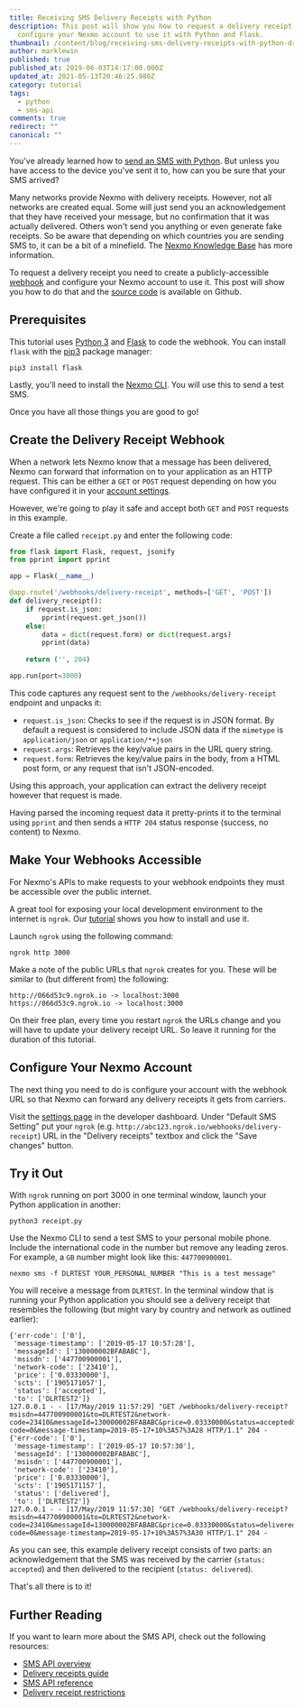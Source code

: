 ```yaml
---
title: Receiving SMS Delivery Receipts with Python
description: This post will show you how to request a delivery receipt and
  configure your Nexmo account to use it with Python and Flask.
thumbnail: /content/blog/receiving-sms-delivery-receipts-with-python-dr/Get-a-delivery-receipt-with-Python.png
author: marklewin
published: true
published_at: 2019-06-03T14:17:00.000Z
updated_at: 2021-05-13T20:46:25.980Z
category: tutorial
tags:
  - python
  - sms-api
comments: true
redirect: ""
canonical: ""
---
```

You've already learned how to [send an SMS with Python](https://www.nexmo.com/blog/2017/06/22/send-sms-messages-python-flask-dr/). But unless you have access to the device you've sent it to, how can you be sure that your SMS arrived?

Many networks provide Nexmo with delivery receipts. However, not all networks are created equal. Some will just send you an acknowledgement that they have received your message, but no confirmation that it was actually delivered. Others won't send you anything or even generate fake receipts. So be aware that depending on which countries you are sending SMS to, it can be a bit of a minefield. The [Nexmo Knowledge Base](https://help.nexmo.com/hc/en-us/articles/204014863-What-will-I-receive-if-a-network-country-does-not-support-Delivery-Receipts-) has more information.

To request a delivery receipt you need to create a publicly-accessible [webhook](https://developer.nexmo.com/concepts/guides/webhooks) and configure your Nexmo account to use it. This post will show you how to do that and the [source code](https://github.com/Nexmo/nexmo-python-code-snippets/blob/master/sms/dlr-flask.py) is available on Github.

## Prerequisites

<sign-up number></sign-up>

This tutorial uses [Python 3](https://www.python.org/downloads/) and [Flask](http://flask.pocoo.org/) to code the webhook. You can install `flask` with the [pip3](https://pypi.org/project/pip/) package manager:

```
pip3 install flask
```

Lastly, you'll need to install the [Nexmo CLI](https://github.com/Nexmo/nexmo-cli). You will use this to send a test SMS.

Once you have all those things you are good to go!

## Create the Delivery Receipt Webhook

When a network lets Nexmo know that a message has been delivered, Nexmo can forward that information on to your application as an HTTP request. This can be either a `GET` or `POST`  request depending on how you have configured it in your [account settings](https://dashboard.nexmo.com/settings).

However, we're going to play it safe and accept both `GET` and `POST` requests in this example.

Create a file called `receipt.py` and enter the following code:

```python
from flask import Flask, request, jsonify
from pprint import pprint

app = Flask(__name__)

@app.route('/webhooks/delivery-receipt', methods=['GET', 'POST'])
def delivery_receipt():
    if request.is_json:
        pprint(request.get_json())
    else:
        data = dict(request.form) or dict(request.args)
        pprint(data)
        
    return ('', 204)

app.run(port=3000)
```

This code captures any request sent to the `/webhooks/delivery-receipt` endpoint and unpacks it: 

* `request.is_json`: Checks to see if the request is in JSON format. By default a request is considered to include JSON data if the `mimetype` is `application/json` or `application/*+json`
* `request.args`: Retrieves the key/value pairs in the URL query string.
* `request.form`: Retrieves the key/value pairs in the body, from a HTML post form, or any request that isn't JSON-encoded.

Using this approach, your application can extract the delivery receipt however that request is made.

Having parsed the incoming request data it pretty-prints it to the terminal using `pprint` and then sends a `HTTP 204` status response (success, no content) to Nexmo.

## Make Your Webhooks Accessible

For Nexmo's APIs to make requests to your webhook endpoints they must be accessible over the public internet.

A great tool for exposing your local development environment to the internet is `ngrok`. Our [tutorial](https://www.nexmo.com/blog/2017/07/04/local-development-nexmo-ngrok-tunnel-dr/) shows you how to install and use it.

Launch `ngrok` using the following command:

```
ngrok http 3000
```

Make a note of the public URLs that `ngrok` creates for you. These will be similar to (but different from) the following:

```
http://066d53c9.ngrok.io -> localhost:3000
https://066d53c9.ngrok.io -> localhost:3000
```

On their free plan, every time you restart `ngrok` the URLs change and you will have to update your delivery receipt URL. So leave it running for the duration of this tutorial. 

## Configure Your Nexmo Account

The next thing you need to do is configure your account with the webhook URL so that Nexmo can forward any delivery receipts it gets from carriers.

Visit the [settings page](https://dashboard.nexmo.com/settings) in the developer dashboard. Under "Default SMS Setting" put your `ngrok` (e.g. `http://abc123.ngrok.io/webhooks/delivery-receipt`) URL in the "Delivery receipts" textbox and click the "Save changes" button.

## Try it Out

With `ngrok` running on port 3000 in one terminal window, launch your Python application in another:

```
python3 receipt.py
```

Use the Nexmo CLI to send a test SMS to your personal mobile phone. Include the international code in the number but remove any leading zeros. For example, a `GB` number might look like this: `447700900001`.

```
nexmo sms -f DLRTEST YOUR_PERSONAL_NUMBER "This is a test message"
```

You will receive a message from `DLRTEST`. In the terminal window that is running your Python application you should see a delivery receipt that resembles the following (but might vary by country and network as outlined earlier):

```
{'err-code': ['0'],
 'message-timestamp': ['2019-05-17 10:57:28'],
 'messageId': ['130000002BFABABC'],
 'msisdn': ['447700900001'],
 'network-code': ['23410'],
 'price': ['0.03330000'],
 'scts': ['1905171057'],
 'status': ['accepted'],
 'to': ['DLRTEST2']}
127.0.0.1 - - [17/May/2019 11:57:29] "GET /webhooks/delivery-receipt?msisdn=447700900001&to=DLRTEST2&network-code=23410&messageId=130000002BFABABC&price=0.03330000&status=accepted&scts=1905171057&err-code=0&message-timestamp=2019-05-17+10%3A57%3A28 HTTP/1.1" 204 -
{'err-code': ['0'],
 'message-timestamp': ['2019-05-17 10:57:30'],
 'messageId': ['130000002BFABABC'],
 'msisdn': ['447700900001'],
 'network-code': ['23410'],
 'price': ['0.03330000'],
 'scts': ['1905171157'],
 'status': ['delivered'],
 'to': ['DLRTEST2']}
127.0.0.1 - - [17/May/2019 11:57:30] "GET /webhooks/delivery-receipt?msisdn=447700900001&to=DLRTEST2&network-code=23410&messageId=130000002BFABABC&price=0.03330000&status=delivered&scts=1905171157&err-code=0&message-timestamp=2019-05-17+10%3A57%3A30 HTTP/1.1" 204 -
```

As you can see, this example delivery receipt consists of two parts: an acknowledgement that the SMS was received by the carrier (`status: accepted`) and then delivered to the recipient (`status: delivered`).

That's all there is to it!

## Further Reading

If you want to learn more about the SMS API, check out the following resources:

* [SMS API overview](https://developer.nexmo.com/messaging/sms/overview)
* [Delivery receipts guide](https://developer.nexmo.com/messaging/sms/guides/delivery-receipts)
* [SMS API reference](https://developer.nexmo.com/api/sms)
* [Delivery receipt restrictions](https://help.nexmo.com/hc/en-us/articles/204014863-What-will-I-receive-if-a-network-country-does-not-support-Delivery-Receipts-)